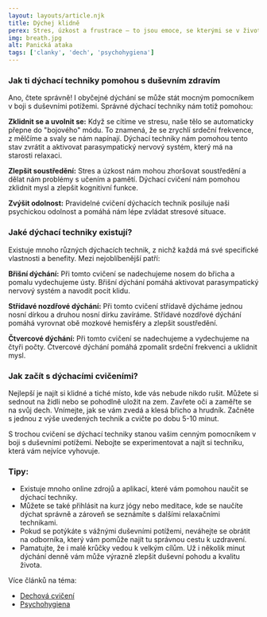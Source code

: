 ```yaml
---
layout: layouts/article.njk
title: Dýchej klidně
perex: Stres, úzkost a frustrace – to jsou emoce, se kterými se v životě setkává každý z nás. Někdy se jich ale můžeme cítit zahlceni a nevíme, jak si s nimi poradit. Naštěstí existuje jednoduchý, ale účinný nástroj, který nám v tom může pomoci - dýchání.
img: breath.jpg
alt: Panická ataka
tags: ['clanky', 'dech', 'psychohygiena']
---
```



### Jak ti dýchací techniky pomohou s duševním zdravím


Ano, čtete správně! I obyčejné dýchání se může stát mocným pomocníkem v boji s duševními potížemi. Správné dýchací techniky nám totiž pomohou:

**Zklidnit se a uvolnit se:** Když se cítíme ve stresu, naše tělo se automaticky přepne do "bojového" módu. To znamená, že se zrychlí srdeční frekvence, z mělčíme a svaly se nám napínají. Dýchací techniky nám pomohou tento stav zvrátit a aktivovat parasympatický nervový systém, který má na starosti relaxaci.

**Zlepšit soustředění:** Stres a úzkost nám mohou zhoršovat soustředění a dělat nám problémy s učením a pamětí. Dýchací cvičení nám pomohou zklidnit mysl a zlepšit kognitivní funkce.

**Zvýšit odolnost:** Pravidelné cvičení dýchacích technik posiluje naši psychickou odolnost a pomáhá nám lépe zvládat stresové situace.

### Jaké dýchací techniky existují?

Existuje mnoho různých dýchacích technik, z nichž každá má své specifické vlastnosti a benefity. Mezi nejoblíbenější patří:

**Břišní dýchání:** Při tomto cvičení se nadechujeme nosem do břicha a pomalu vydechujeme ústy. Břišní dýchání pomáhá aktivovat parasympatický nervový systém a navodit pocit klidu.

**Střídavé nozdřové dýchání:** Při tomto cvičení střídavě dýcháme jednou nosní dírkou a druhou nosní dírku zavíráme. Střídavé nozdřové dýchání pomáhá vyrovnat obě mozkové hemisféry a zlepšit soustředění.

**Čtvercové dýchání:** Při tomto cvičení se nadechujeme a vydechujeme na čtyři počty. Čtvercové dýchání pomáhá zpomalit srdeční frekvenci a uklidnit mysl.

### Jak začít s dýchacími cvičeními?

Nejlepší je najít si klidné a tiché místo, kde vás nebude nikdo rušit. Můžete si sednout na židli nebo se pohodlně uložit na zem. Zavřete oči a zaměřte se na svůj dech. Vnímejte, jak se vám zvedá a klesá břicho a hrudník. Začněte s jednou z výše uvedených technik a cvičte po dobu 5-10 minut.

S trochou cvičení se dýchací techniky stanou vašim cenným pomocníkem v boji s duševními potížemi. Nebojte se experimentovat a najít si techniku, která vám nejvíce vyhovuje.

### Tipy:

- Existuje mnoho online zdrojů a aplikací, které vám pomohou naučit se dýchací techniky.
- Můžete se také přihlásit na kurz jógy nebo meditace, kde se naučíte dýchat správně a zároveň se seznámíte s dalšími relaxačními technikami.
- Pokud se potýkáte s vážnými duševními potížemi, neváhejte se obrátit na odborníka, který vám pomůže najít tu správnou cestu k uzdravení.
- Pamatujte, že i malé krůčky vedou k velkým cílům. Už i několik minut dýchání denně vám může výrazně zlepšit duševní pohodu a kvalitu života.

<section class="tags">
    <p>Více článků na téma:</p>
    <ul class="tags__list">
        <li class="tags__item"><a href="/tags/dech/" class="tags__link">Dechová cvičení</a></li><!--
        --><li class="tags__item"><a href="/tags/psychohygiena/" class="tags__link">Psychohygiena</a></li>
    </ul>   
</section>